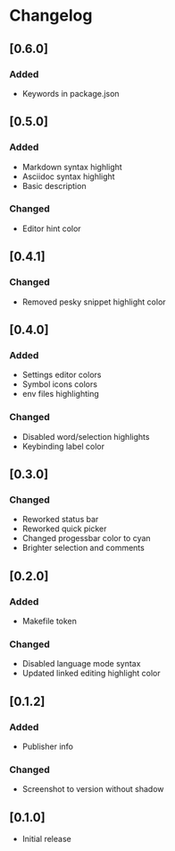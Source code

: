 # Changelog

## [0.6.0]

### Added

- Keywords in package.json

## [0.5.0]

### Added

- Markdown syntax highlight
- Asciidoc syntax highlight
- Basic description

### Changed

- Editor hint color

## [0.4.1]

### Changed

- Removed pesky snippet highlight color

## [0.4.0]

### Added

- Settings editor colors
- Symbol icons colors
- env files highlighting

### Changed

- Disabled word/selection highlights
- Keybinding label color

## [0.3.0]

### Changed

- Reworked status bar
- Reworked quick picker
- Changed progessbar color to cyan
- Brighter selection and comments

## [0.2.0]

### Added

- Makefile token

### Changed

- Disabled language mode syntax
- Updated linked editing highlight color

## [0.1.2]

### Added

- Publisher info

### Changed

- Screenshot to version without shadow

## [0.1.0]

- Initial release

